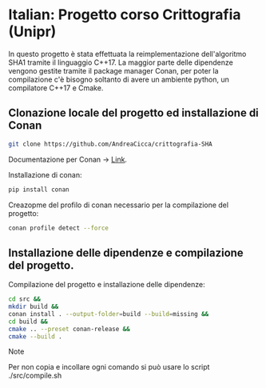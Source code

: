 # Italian: Progetto corso Crittografia (Unipr)

In questo progetto è stata effettuata la reimplementazione dell'algoritmo SHA1 tramite il linguaggio C++17.
La maggior parte delle dipendenze vengono gestite tramite il package manager Conan, per poter la compilazione c'è bisogno soltanto 
di avere un ambiente python, un compilatore C++17 e Cmake.

## Clonazione locale del progetto ed installazione di Conan

```bash
git clone https://github.com/AndreaCicca/crittografia-SHA
```

Documentazione per Conan -> [Link](https://conan.io/downloads).

Installazione di conan:

```bash
pip install conan
```

Creazopme del profilo di conan necessario per la compilazione del progetto:

```bash
conan profile detect --force
```

## Installazione delle dipendenze e compilazione del progetto.

Compilazione del progetto e installazione delle dipendenze:

```bash
cd src &&
mkdir build &&
conan install . --output-folder=build --build=missing &&
cd build &&
cmake .. --preset conan-release &&
cmake --build .
```

> [!NOTE]
> Per non copia e incollare ogni comando si può usare lo script ./src/compile.sh 
